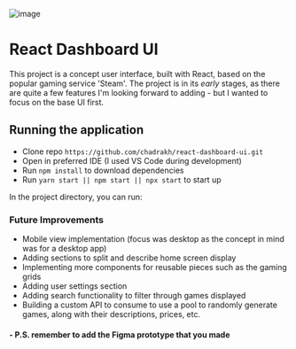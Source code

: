 ![image](https://user-images.githubusercontent.com/89146273/196841105-0d06cd0f-f73e-4f63-a519-31a54aaf140f.png)

# React Dashboard UI
This project is a concept user interface, built with React, based on the popular gaming service 'Steam'. The project is in its *early* stages, as there are quite a few features I'm looking forward to adding - but I wanted to focus on the base UI first.

## Running the application
- Clone repo `https://github.com/chadrakh/react-dashboard-ui.git`
- Open in preferred IDE (I used VS Code during development)
- Run `npm install` to download dependencies
- Run `yarn start || npm start || npx start` to start up

In the project directory, you can run:

### Future Improvements
- Mobile view implementation (focus was desktop as the concept in mind was for a desktop app)
- Adding sections to split and describe home screen display
- Implementing more components for reusable pieces such as the gaming grids
- Adding user settings section
- Adding search functionality to filter through games displayed
- Building a custom API to consume to use a pool to randomly generate games, along with their descriptions, prices, etc.

#### - P.S. remember to add the Figma prototype that you made

